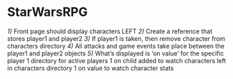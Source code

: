 # StarWarsRPG

*1)* Front page should display characters LEFT
*2)* Create a reference that stores player1 and player2
*3)* If player1 is taken, then remove character from characters directory
*4)* All attacks and game events take place between the player1 and player2 objects
*5)* What’s displayed is  ‘on value’ for the specific player
1 directory for active players
1 on child added to watch characters left in characters directory
1 on value to watch character stats